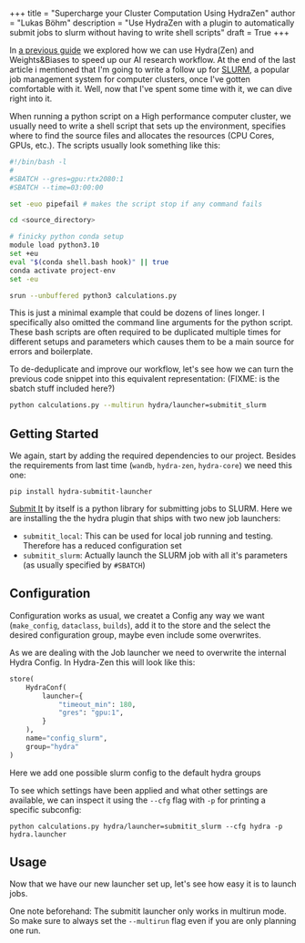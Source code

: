 +++
title = "Supercharge your Cluster Computation Using HydraZen"
author = "Lukas Böhm"
description = "Use HydraZen with a plugin to automatically submit jobs to slurm without having to write shell scripts"
draft = True
+++

In [a previous guide](../hydra-wandb-setup) we explored how we can use Hydra(Zen) and Weights&Biases to speed up our AI research workflow.
At the end of the last article i mentioned that I'm going to write a follow up for [SLURM](https://slurm.schedmd.com/overview.html), a popular job management system for computer clusters, once I've gotten comfortable with it.
Well, now that I've spent some time with it, we can dive right into it.

When running a python script on a High performance computer cluster, we usually need to write a shell script that sets up the environment, specifies where to find the source files and allocates the resources (CPU Cores, GPUs, etc.).
The scripts usually look something like this:
```bash
#!/bin/bash -l
#
#SBATCH --gres=gpu:rtx2080:1
#SBATCH --time=03:00:00

set -euo pipefail # makes the script stop if any command fails

cd <source_directory>

# finicky python conda setup
module load python3.10
set +eu
eval "$(conda shell.bash hook)" || true
conda activate project-env
set -eu

srun --unbuffered python3 calculations.py
```

This is just a minimal example that could be dozens of lines longer.
I specifically also omitted the command line arguments for the python script.
These bash scripts are often required to be duplicated multiple times for different setups and parameters which causes them to be a main source for errors and boilerplate.

To de-deduplicate and improve our workflow, let's see how we can turn the previous code snippet into this equivalent representation: (FIXME: is the sbatch stuff included here?)
```bash
python calculations.py --multirun hydra/launcher=submitit_slurm
```

## Getting Started

We again, start by adding the required dependencies to our project.
Besides the requirements from last time (`wandb`, `hydra-zen`, `hydra-core`) we need this one:
```
pip install hydra-submitit-launcher
```

[Submit It](https://github.com/facebookincubator/submitit) by itself is a python library for submitting jobs to SLURM.
Here we are installing the the hydra plugin that ships with two new job launchers:
- `submitit_local`: This can be used for local job running and testing. Therefore has a reduced configuration set
- `submitit_slurm`: Actually launch the SLURM job with all it's parameters (as usually specified by `#SBATCH`)


## Configuration

Configuration works as usual, we createt a Config any way we want (`make_config`, `dataclass`, `builds`),
add it to the store and the select the desired configuration group, maybe even include some overwrites.

As we are dealing with the Job launcher we need to overwrite the internal Hydra Config.
In Hydra-Zen this will look like this:
```python
store(
    HydraConf(
        launcher={
            "timeout_min": 180,
            "gres": "gpu:1",
        }
    ),
    name="config_slurm",
    group="hydra"
)
```

Here we add one possible slurm config to the default hydra groups

<!-- TODO: is this possible? `python calculations.py hydra/launcher=config_slurm` to use the config above? I need something like this -->
<!-- FIXME: does then next command take the above config into account? -->

To see which settings have been applied and what other settings are available, we can inspect it using the `--cfg` flag with `-p` for printing a specific subconfig:
```
python calculations.py hydra/launcher=submitit_slurm --cfg hydra -p hydra.launcher
```



## Usage

Now that we have our new launcher set up, let's see how easy it is to launch jobs.

One note beforehand: The submitit launcher only works in multirun mode.
So make sure to always set the `--multirun` flag even if you are only planning one run.

